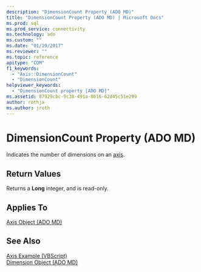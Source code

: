```yaml
---
description: "DimensionCount Property (ADO MD)"
title: "DimensionCount Property (ADO MD) | Microsoft Docs"
ms.prod: sql
ms.prod_service: connectivity
ms.technology: ado
ms.custom: ""
ms.date: "01/19/2017"
ms.reviewer: ""
ms.topic: reference
apitype: "COM"
f1_keywords: 
  - "Axis::DimensionCount"
  - "DimensionCount"
helpviewer_keywords: 
  - "DimensionCount property [ADO MD]"
ms.assetid: 87929cbc-9c38-491a-8616-62d45c51e299
author: rothja
ms.author: jroth
---
```

# DimensionCount Property (ADO MD)
Indicates the number of dimensions on an [axis](./axis-object-ado-md.md).  
  
## Return Values  
 Returns a **Long** integer, and is read-only.  
  
## Applies To  
 [Axis Object (ADO MD)](./axis-object-ado-md.md)  
  
## See Also  
 [Axis Example (VBScript)](./axis-example-vbscript.md)   
 [Dimension Object (ADO MD)](./dimension-object-ado-md.md)